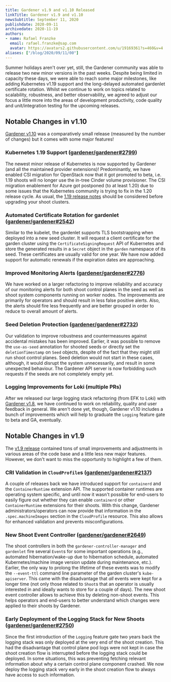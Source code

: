 ```yaml
---
title: Gardener v1.9 and v1.10 Released
linkTitle: Gardener v1.9 and v1.10
newsSubtitle: September 11, 2020
publishdate: 2020-09-11
archivedate: 2020-11-19
authors:
- name: Rafael Franzke
  email: rafael.franzke@sap.com
  avatar: https://avatars2.githubusercontent.com/u/19169361?s=460&v=4
aliases: ["/blog/2020/09/11/00"]
---
```


Summer holidays aren't over yet, still, the Gardener community was able to release two new minor versions in the past weeks.
Despite being limited in capacity these days, we were able to reach some major milestones, like adding Kubernetes v1.19 support and the long-delayed automated gardenlet certificate rotation.
Whilst we continue to work on topics related to scalability, robustness, and better observability, we agreed to adjust our focus a little more into the areas of development productivity, code quality and unit/integration testing for the upcoming releases.

## Notable Changes in v1.10

[Gardener v1.10](https://github.com/gardener/gardener/releases/tag/v1.10.0) was a comparatively small release (measured by the number of changes) but it comes with some major features!

### Kubernetes 1.19 Support ([gardener/gardener#2799](https://github.com/gardener/gardener/pull/2799))

The newest minor release of Kubernetes is now supported by Gardener (and all the maintained provider extensions)!
Predominantly, we have enabled CSI migration for OpenStack now that it got promoted to beta, i.e. 1.19 shoots will no longer use the in-tree Cinder volume provisioner.
The CSI migration enablement for Azure got postponed (to at least 1.20) due to some issues that the Kubernetes community is trying to fix in the 1.20 release cycle.
As usual, the [1.19 release notes](https://github.com/kubernetes/kubernetes/blob/master/CHANGELOG/CHANGELOG-1.19.md) should be considered before upgrading your shoot clusters.

### Automated Certificate Rotation for gardenlet ([gardener/gardener#2542](https://github.com/gardener/gardener/pull/2542))

Similar to the kubelet, the gardenlet supports TLS bootstrapping when deployed into a new seed cluster.
It will request a client certificate for the garden cluster using the `CertificateSigningRequest` API of Kubernetes and store the generated results in a `Secret` object in the `garden` namespace of its seed.
These certificates are usually valid for one year.
We have now added support for automatic renewals if the expiration dates are approaching.

### Improved Monitoring Alerts ([gardener/gardener#2776](https://github.com/gardener/gardener/pull/2776))

We have worked on a larger refactoring to improve reliability and accuracy of our monitoring alerts for both shoot control planes in the seed as well as shoot system components running on worker nodes.
The improvements are primarily for operators and should result in less false positive alerts.
Also, the alerts should fire less frequently and are better grouped in order to reduce to overall amount of alerts.

### Seed Deletion Protection ([gardener/gardener#2732](https://github.com/gardener/gardener/pull/2732))

Our validation to improve robustness and countermeasures against accidental mistakes has been improved.
Earlier, it was possible to remove the `use-as-seed` annotation for shooted seeds or directly set the `deletionTimestamp` on `Seed` objects, despite of the fact that they might still run shoot control planes.
Seed deletion would not start in these cases, although, it would disrupt the system unnecessarily, and result in some unexpected behaviour.
The Gardener API server is now forbidding such requests if the seeds are not completely empty yet.

### Logging Improvements for Loki (multiple PRs)

After we released our large logging stack refactoring (from EFK to Loki) with [Gardener v1.8](https://gardener.cloud/blog/2020/08.06-gardener-v1.8.0-released/), we have continued to work on reliability, quality and user feedback in general.
We aren't done yet, though, Gardener v1.10 includes a bunch of improvements which will help to graduate the `Logging` feature gate to beta and GA, eventually.

## Notable Changes in v1.9

The [v1.9 release](https://github.com/gardener/gardener/releases/tag/v1.9.0) contained tons of small improvements and adjustments in various areas of the code base and a little less new major features.
However, we don't want to miss the opportunity to highlight a few of them.

### CRI Validation in `CloudProfile`s ([gardener/gardener#2137](https://github.com/gardener/gardener/pull/2137))

A couple of releases back we have introduced support for `containerd` and the `ContainerRuntime` extension API.
The supported container runtimes are operating system specific, and until now it wasn't possible for end-users to easily figure out whether they can enable `containerd` or other `ContainerRuntime` extensions for their shoots.
With this change, Gardener administrators/operators can now provide that information in the `.spec.machineImages` section in the `CloudProfile` resource.
This also allows for enhanced validation and prevents misconfigurations.

### New Shoot Event Controller ([gardener/gardener#2649](https://github.com/gardener/gardener/pull/2649))

The shoot controllers in both the `gardener-controller-manager` and `gardenlet` fire several `Event`s for some important operations (e.g., automated hibernation/wake-up due to hibernation schedule, automated Kubernetes/machine image version update during maintenance, etc.).
Earlier, the only way to prolong the lifetime of these events was to modify the `--event-ttl` command line parameter of the garden cluster's `kube-apiserver`.
This came with the disadvantage that *all* events were kept for a longer time (not only those related to `Shoot`s that an operator is usually interested in and ideally wants to store for a couple of days).
The new shoot event controller allows to achieve this by deleting non-shoot events.
This helps operators and end-users to better understand which changes were applied to their shoots by Gardener.

### Early Deployment of the Logging Stack for New Shoots ([gardener/gardener#2750](https://github.com/gardener/gardener/pull/2750))

Since the first introduction of the `Logging` feature gate two years back the logging stack was only deployed at the very end of the shoot creation.
This had the disadvantage that control plane pod logs were not kept in case the shoot creation flow is interrupted before the logging stack could be deployed.
In some situations, this was preventing fetching relevant information about why a certain control plane component crashed.
We now deploy the logging stack very early in the shoot creation flow to always have access to such information.
